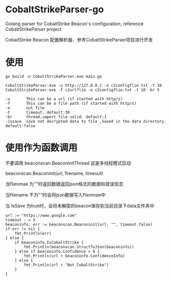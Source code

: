 # CobaltStrikeParser-go
Golang parser for CobaltStrike Beacon's configuration, reference CobaltStrikeParser project

CobaltStrike Beacon 配置解析器，参考CobaltStrikeParser项目进行开发

# 使用

```
go build -o CobaltStrikeParser.exe main.go

CobaltStrikeParser.exe -u http://127.0.0.1 -o c2configflie.txt -t 10
CobaltStrikeParser.exe -f c2urlflie -o c2configflie.txt -t 10 -br 5

-u       This can be a url (if started with http/s)
-f       This can be a file path (if started with http/s)
-o       out file
-t       timeout. default:30
-br      thread,import file valid. default:1
-issave  save not decrypted data to file ,Saved in the data directory. default:false
```

# 使用作为函数调用

不要调用 beaconscan.BeaconInitThread 这是多线程模式启动

beaconscan.Beaconinit(url, fliename, timeout)

当flienmae 为""时返回数据返回json格式的数据和错误信息

当fliename 不为""时会将json数据写入flienmae中

当 IsSave 为true时，会将未解密的beacon保存到当前目录下data文件夹中

```
url := "https://www.google.com"
timeout : = 5
beaconinfo, err := beaconscan.Beaconinit(url, "", timeout,false)
if err != nil {
    fmt.Println(err)
} else {
    if beaconinfo.IsCobaltStrike {
        fmt.Println(beaconscan.StructToJson(beaconinfo))
    } else if beaconinfo.Confidence > 0 {
        fmt.Println(url + beaconinfo.ConfidenceInfo)
    } else {
        fmt.Println(url + "Not CobaltStrike")
    }
}
```
